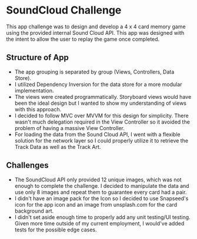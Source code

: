 # SoundCloud Challenge

This app challenge was to design and develop a 4 x 4 card memory game using the provided internal Sound Cloud API. This app was designed with the intent to allow the user to replay the game once completed.

## Structure of App
- The app grouping is separated by group (Views, Controllers, Data Store).
- I utilized Dependency Inversion for the data store for a more modular implementation.
- The views were created programmatically. Storyboard views would have been the ideal design but I wanted to show my understanding of views with this approach.
- I decided to follow MVC over MVVM for this design for simplicity. There wasn't much delegation required in the View Controller so it avoided the problem of having a massive View Controller.
- For loading the data from the Sound Cloud API, I went with a flexible solution for the network layer so I could properly utilize it to retrieve the Track Data as well as the Track Art.
 
## Challenges 
- The SoundCloud API only provided 12 unique images, which was not enough to complete the challenge. I decided to manipulate the data and use only 8 images and repeat them to guarantee every card had a pair.
- I didn't have an image pack for the Icon so I decided to use Snapseed's icon for the app icon and an image from unsplash.com for the card background art.
- I didn't set aside enough time to properly add any unit testing/UI testing. Given more time outside of my current employment, I would've added tests for the possible edge cases.
